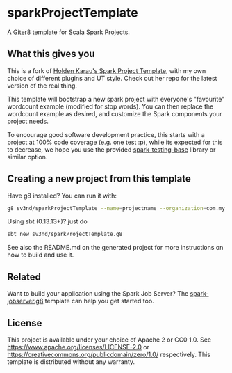 # sparkProjectTemplate
A [Giter8][g8] template for Scala Spark Projects.

## What this gives you

This is a fork of [Holden Karau's Spark Project Template](https://github.com/holdenk/sparkProjectTemplate.g8), with my own choice of different plugins and UT style. Check out her repo for the latest version of the real thing. 

This template will bootstrap a new spark project with everyone's "favourite" wordcount example (modified for stop words). You can then replace the wordcount example as desired, and customize the Spark components your project needs.


To encourage good software development practice, this starts with a project at 100% code coverage (e.g. one test :p), while its expected for this to decrease, we hope you use the provided [spark-testing-base][stb] library or similar option.

## Creating a new project from this template

Have g8 installed? You can run it with:

```bash
g8 sv3nd/sparkProjectTemplate --name=projectname --organization=com.my.org --sparkVersion=2.2.0
```

Using sbt (0.13.13+)? just do

```bash
sbt new sv3nd/sparkProjectTemplate.g8
```

See also the README.md on the generated project for more instructions on how to build and use it. 

## Related

Want to build your application using the Spark Job Server? The [spark-jobserver.g8][sjsg8] template can help you get started too.

## License

This project is available under your choice of Apache 2 or CC0 1.0.
See <https://www.apache.org/licenses/LICENSE-2.0> or <https://creativecommons.org/publicdomain/zero/1.0/> respectively.
This template is distributed without any warranty.

[g8]: http://www.foundweekends.org/giter8/
[stb]: https://github.com/holdenk/spark-testing-base
[sjsg8]: https://github.com/spark-jobserver/spark-jobserver.g8
